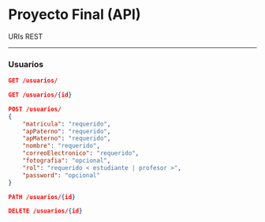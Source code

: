 # Proyecto Final (API)

URIs REST
<hr/>

### Usuarios

```json
GET /usuarios/
```

```json
GET /usuarios/{id}
```

```json
POST /usuarios/
{
    "matricula": "requerido",
    "apPaterno": "requerido",
    "apMaterno": "requerido",
    "nombre": "requerido",
    "correoElectronico": "requerido",
    "fotografia": "opcional",
    "rol": "requerido < estudiante | profesor >",
    "password": "opcional"
}
```

```json
PATH /usuarios/{id}
```

```json
DELETE /usuarios/{id}
```
